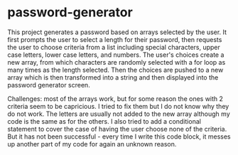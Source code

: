 # password-generator

This project generates a password based on arrays selected by the user. It first prompts the user to select a length for their password, 
then requests the user to choose criteria from a list including special characters, upper case letters, lower case letters, and numbers. 
The user's choices create a new array, from which characters are randomly selected with a for loop as many times as the length selected. 
Then the choices are pushed to a new array which is then transformed into a string and then displayed into the password generator screen. 

Challenges: most of the arrays work, but for some reason the ones with 2 criteria seem to be capricious. I tried to fix them but I do not 
know why they do not work. The letters are usually not added to the new array although my code is the same as for the others. 
I also tried to add a conditional statement to cover the case of having the user choose none of the criteria. But it has not been successful -
every time I write this code block, it messes up another part of my code for again an unknown reason. 


